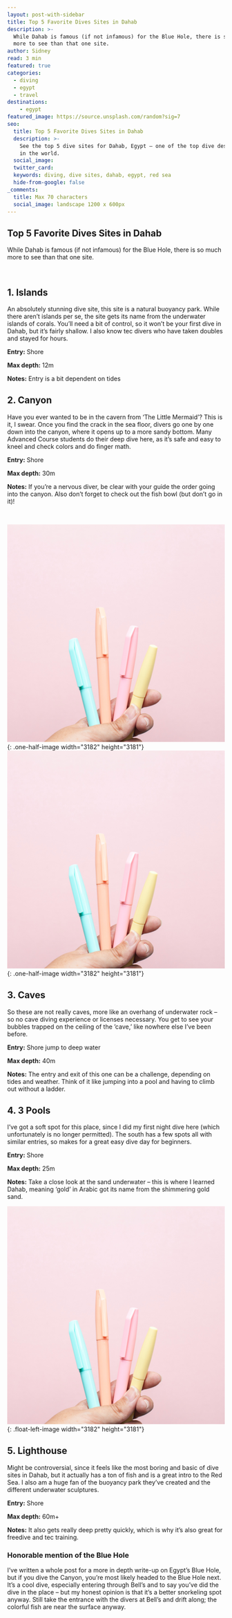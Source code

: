 ```yaml
---
layout: post-with-sidebar
title: Top 5 Favorite Dives Sites in Dahab
description: >-
  While Dahab is famous (if not infamous) for the Blue Hole, there is so much
  more to see than that one site.
author: Sidney
read: 3 min
featured: true
categories:
  - diving
  - egypt
  - travel
destinations: 
    - egypt
featured_image: https://source.unsplash.com/random?sig=7
seo:
  title: Top 5 Favorite Dives Sites in Dahab
  description: >-
    See the top 5 dive sites for Dahab, Egypt – one of the top dive destinations
    in the world. 
  social_image:
  twitter_card:
  keywords: diving, dive sites, dahab, egypt, red sea
  hide-from-google: false
_comments:
  title: Max 70 characters
  social_image: landscape 1200 x 600px
---
```

## Top 5 Favorite Dives Sites in Dahab

While Dahab is famous (if not infamous) for the Blue Hole, there is so much more to see than that one site.

&nbsp;

## 1\. Islands

An absolutely stunning dive site, this site is a natural buoyancy park. While there aren’t islands per se, the site gets its name from the underwater islands of corals. You’ll need a bit of control, so it won’t be your first dive in Dahab, but it’s fairly shallow. I also know tec divers who have taken doubles and stayed for hours.

**Entry:** Shore

**Max depth:** 12m

**Notes:** Entry is a bit dependent on tides

## 2\. Canyon

Have you ever wanted to be in the cavern from ‘The Little Mermaid’? This is it, I swear. Once you find the crack in the sea floor, divers go one by one down into the canyon, where it opens up to a more sandy bottom. Many Advanced Course students do their deep dive here, as it’s safe and easy to kneel and check colors and do finger math.

**Entry:** Shore

**Max depth:** 30m

**Notes:** If you’re a nervous diver, be clear with your guide the order going into the canyon. Also don’t forget to check out the fish bowl (but don’t go in it)!

&nbsp;

![](/uploads/dee-copper-and-wild-1lbmrktx8gq-unsplash.jpg){: .one-half-image width="3182" height="3181"}![](/uploads/dee-copper-and-wild-1lbmrktx8gq-unsplash.jpg){: .one-half-image width="3182" height="3181"}

## 3\. Caves

So these are not really caves, more like an overhang of underwater rock – so no cave diving experience or licenses necessary. You get to see your bubbles trapped on the ceiling of the ’cave,’ like nowhere else I’ve been before.

**Entry:** Shore jump to deep water

**Max depth:** 40m

**Notes:** The entry and exit of this one can be a challenge, depending on tides and weather. Think of it like jumping into a pool and having to climb out without a ladder.

## 4\. 3 Pools

I’ve got a soft spot for this place, since I did my first night dive here (which unfortunately is no longer permitted). The south has a few spots all with similar entries, so makes for a great easy dive day for beginners.

**Entry:** Shore

**Max depth:** 25m

**Notes:** Take a close look at the sand underwater – this is where I learned Dahab, meaning ‘gold’ in Arabic got its name from the shimmering gold sand.

![](/uploads/dee-copper-and-wild-1lbmrktx8gq-unsplash.jpg){: .float-left-image width="3182" height="3181"}

## 5\. Lighthouse

Might be controversial, since it feels like the most boring and basic of dive sites in Dahab, but it actually has a ton of fish and is a great intro to the Red Sea. I also am a huge fan of the buoyancy park they’ve created and the different underwater sculptures.

**Entry:** Shore

**Max depth:** 60m+

**Notes:** It also gets really deep pretty quickly, which is why it’s also great for freedive and tec training.

### Honorable mention of the Blue Hole

I’ve written a whole post for a more in depth write-up on Egypt’s Blue Hole, but if you dive the Canyon, you’re most likely headed to the Blue Hole next. It’s a cool dive, especially entering through Bell’s and to say you’ve did the dive in the place – but my honest opinion is that it’s a better snorkeling spot anyway. Still take the entrance with the divers at Bell’s and drift along; the colorful fish are near the surface anyway.

&nbsp;